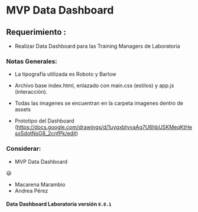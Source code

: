 # MVP Data Dashboard


## Requerimiento :

+ Realizar Data Dashboard para las Training Managers de Laboratoria 


### Notas Generales:

+ La tipografīa utilizada es Roboto y Barlow

+ Archivo base index.html, enlazado con main.css (estilos) y app.js (interacción).

+ Todas las imagenes se encuentran en la carpeta imagenes dentro de assets

+ Prototipo del Dashboard (https://docs.google.com/drawings/d/1uyqxbtyvaAg7U6hbUSKMeqKtHesxSdotNsG8_2cnfPk/edit)


### Considerar: 

+ MVP Data Dashboard


 :smiley:

 + Macarena Marambio 
 + Andrea Pérez 

#### Data Dashboard Laboratoria versión `0.0.1` 


